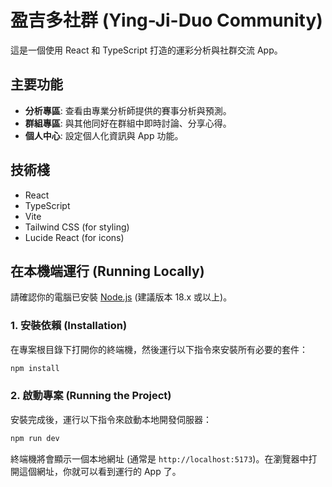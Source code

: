 # 盈吉多社群 (Ying-Ji-Duo Community)

這是一個使用 React 和 TypeScript 打造的運彩分析與社群交流 App。

## 主要功能

*   **分析專區**: 查看由專業分析師提供的賽事分析與預測。
*   **群組專區**: 與其他同好在群組中即時討論、分享心得。
*   **個人中心**: 設定個人化資訊與 App 功能。

## 技術棧

*   React
*   TypeScript
*   Vite
*   Tailwind CSS (for styling)
*   Lucide React (for icons)

## 在本機端運行 (Running Locally)

請確認你的電腦已安裝 [Node.js](https://nodejs.org/) (建議版本 18.x 或以上)。

### 1. 安裝依賴 (Installation)

在專案根目錄下打開你的終端機，然後運行以下指令來安裝所有必要的套件：

```bash
npm install
```

### 2. 啟動專案 (Running the Project)

安裝完成後，運行以下指令來啟動本地開發伺服器：

```bash
npm run dev
```

終端機將會顯示一個本地網址 (通常是 `http://localhost:5173`)。在瀏覽器中打開這個網址，你就可以看到運行的 App 了。